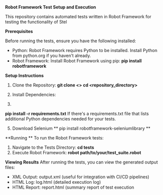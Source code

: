 **Robot Framework Test Setup and Execution**

This repository contains automated tests written in Robot Framework for testing the functionality of Stel

**Prerequisites**

Before running the tests, ensure you have the following installed:

- Python: Robot Framework requires Python to be installed. Install Python from python.org if you haven't already.
- Robot Framework: Install Robot Framework using pip:
  **pip install robotframework**

**Setup Instructions**

1. Clone the Repository: 
**git clone <>
cd <repository_directory>**

3. Install Dependencies:
4. 
**pip install -r requirements.txt**
If there's a requirements.txt file that lists additional Python dependencies needed for your tests.

5. Download Selenium
**   pip install robotframework-seleniumlibrary
**

**Running **
To run the Robot Framework tests:
1. Navigate to the Tests Directory: **cd tests**
2. Execute Robot Framework: **robot path/to/your/test_suite.robot**

**Viewing Results**
After running the tests, you can view the generated output files:

- XML Output: output.xml (useful for integration with CI/CD pipelines)
- HTML Log: log.html (detailed execution log)
- HTML Report: report.html (summary report of test execution
